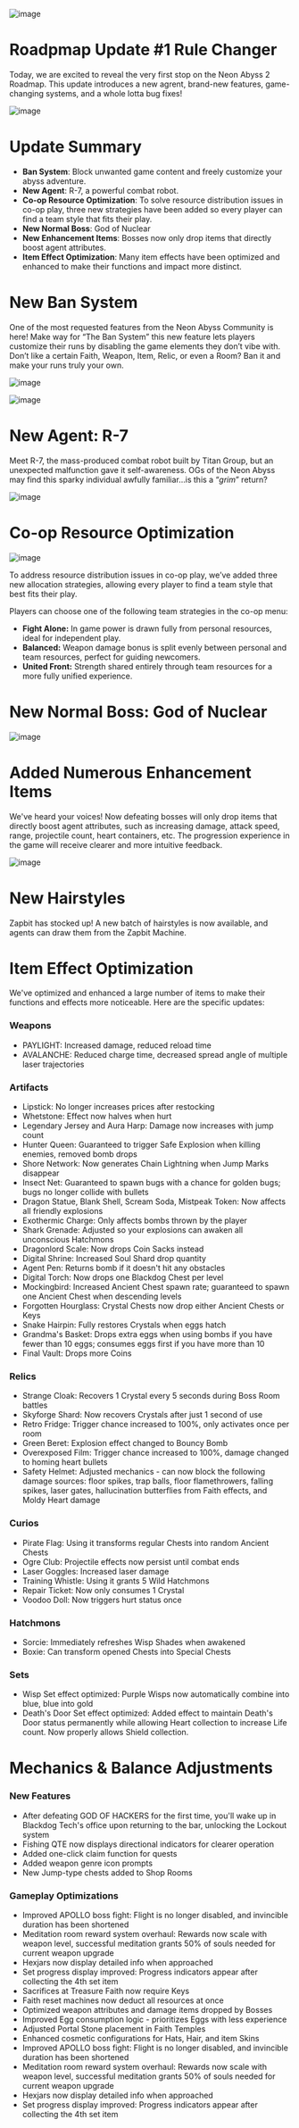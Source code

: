 ![image](https://raw.githubusercontent.com/VeewoGames/NA2Announcements/master/announcements/EA_9.18/20250928_204733_5945286587836645063.png)

# Roadpmap Update #1 Rule Changer

Today, we are excited to reveal the very first stop on the Neon Abyss 2 Roadmap. This update introduces a new agrent, brand-new features, game-changing systems, and a whole lotta bug fixes!

![image](https://raw.githubusercontent.com/VeewoGames/NA2Announcements/master/announcements/EA_9.18/20250928_204736_1823520470865949028.png)

# Update Summary

* **Ban System**: Block unwanted game content and freely customize your abyss adventure.
* **New Agent**: R-7, a powerful combat robot.
* **Co-op Resource Optimization**: To solve resource distribution issues in co-op play, three new strategies have been added so every player can find a team style that fits their play.
* **New Normal Boss**: God of Nuclear
* **New Enhancement Items**: Bosses now only drop items that directly boost agent attributes.
* **Item Effect Optimization**: Many item effects have been optimized and enhanced to make their functions and impact more distinct.
# **New Ban System**

One of the most requested features from the Neon Abyss Community is here! Make way for “The Ban System” this new feature lets players customize their runs by disabling the game elements they don’t vibe with. Don’t like a certain Faith, Weapon, Item, Relic, or even a Room? Ban it and make your runs truly your own.

![image](https://raw.githubusercontent.com/VeewoGames/NA2Announcements/master/announcements/EA_9.18/20250928_204740_232942068024384575.png)

![image](https://raw.githubusercontent.com/VeewoGames/NA2Announcements/master/announcements/EA_9.18/20250928_204743_5019583025873972276.png)

# **New Agent: R-7**

Meet R-7, the mass-produced combat robot built by Titan Group, but an unexpected malfunction gave it self-awareness. OGs of the Neon Abyss may find this sparky individual awfully familiar…is this a “*grim*” return?

![image](https://raw.githubusercontent.com/VeewoGames/NA2Announcements/master/announcements/EA_9.18/20250928_204746_6293187428976517190.png)

# Co-op Resource Optimization

![image](https://raw.githubusercontent.com/VeewoGames/NA2Announcements/master/announcements/EA_9.18/20250928_204749_5190103247868395070.png)

To address resource distribution issues in co-op play, we’ve added three new allocation strategies, allowing every player to find a team style that best fits their play.

Players can choose one of the following team strategies in the co-op menu:

* **Fight Alone:** In game power is drawn fully from personal resources, ideal for independent play.
* **Balanced:** Weapon damage bonus is split evenly between personal and team resources, perfect for guiding newcomers.
* **United Front:** Strength shared entirely through team resources for a more fully unified experience.
# New Normal Boss: God of Nuclear

![image](https://raw.githubusercontent.com/VeewoGames/NA2Announcements/master/announcements/EA_9.18/20250928_204752_4866701561976999902.png)

# Added Numerous Enhancement Items

We've heard your voices! Now defeating bosses will only drop items that directly boost agent attributes, such as increasing damage, attack speed, range, projectile count, heart containers, etc. The progression experience in the game will receive clearer and more intuitive feedback.

![image](https://raw.githubusercontent.com/VeewoGames/NA2Announcements/master/announcements/EA_9.18/20250928_204756_7162018028348618101.png)

# New Hairstyles

Zapbit has stocked up! A new batch of hairstyles is now available, and agents can draw them from the Zapbit Machine.

# Item Effect Optimization

We've optimized and enhanced a large number of items to make their functions and effects more noticeable. Here are the specific updates:

### Weapons

* PAYLIGHT: Increased damage, reduced reload time
* AVALANCHE: Reduced charge time, decreased spread angle of multiple laser trajectories
### Artifacts

* Lipstick: No longer increases prices after restocking
* Whetstone: Effect now halves when hurt
* Legendary Jersey and Aura Harp: Damage now increases with jump count
* Hunter Queen: Guaranteed to trigger Safe Explosion when killing enemies, removed bomb drops
* Shore Network: Now generates Chain Lightning when Jump Marks disappear
* Insect Net: Guaranteed to spawn bugs with a chance for golden bugs; bugs no longer collide with bullets
* Dragon Statue, Blank Shell, Scream Soda, Mistpeak Token: Now affects all friendly explosions
* Exothermic Charge: Only affects bombs thrown by the player
* Shark Grenade: Adjusted so your explosions can awaken all unconscious Hatchmons
* Dragonlord Scale: Now drops Coin Sacks instead
* Digital Shrine: Increased Soul Shard drop quantity
* Agent Pen: Returns bomb if it doesn't hit any obstacles
* Digital Torch: Now drops one Blackdog Chest per level
* Mockingbird: Increased Ancient Chest spawn rate; guaranteed to spawn one Ancient Chest when descending levels
* Forgotten Hourglass: Crystal Chests now drop either Ancient Chests or Keys
* Snake Hairpin: Fully restores Crystals when eggs hatch
* Grandma's Basket: Drops extra eggs when using bombs if you have fewer than 10 eggs; consumes eggs first if you have more than 10
* Final Vault: Drops more Coins
### Relics

* Strange Cloak: Recovers 1 Crystal every 5 seconds during Boss Room battles
* Skyforge Shard: Now recovers Crystals after just 1 second of use
* Retro Fridge: Trigger chance increased to 100%, only activates once per room
* Green Beret: Explosion effect changed to Bouncy Bomb
* Overexposed Film: Trigger chance increased to 100%, damage changed to homing heart bullets
* Safety Helmet: Adjusted mechanics - can now block the following damage sources: floor spikes, trap balls, floor flamethrowers, falling spikes, laser gates, hallucination butterflies from Faith effects, and Moldy Heart damage
### Curios

* Pirate Flag: Using it transforms regular Chests into random Ancient Chests
* Ogre Club: Projectile effects now persist until combat ends
* Laser Goggles: Increased laser damage
* Training Whistle: Using it grants 5 Wild Hatchmons
* Repair Ticket: Now only consumes 1 Crystal
* Voodoo Doll: Now triggers hurt status once
### Hatchmons

* Sorcie: Immediately refreshes Wisp Shades when awakened
* Boxie: Can transform opened Chests into Special Chests
### Sets

* Wisp Set effect optimized: Purple Wisps now automatically combine into blue, blue into gold
* Death's Door Set effect optimized: Added effect to maintain Death's Door status permanently while allowing Heart collection to increase Life count. Now properly allows Shield collection.
# Mechanics & Balance Adjustments

### New Features

* After defeating GOD OF HACKERS for the first time, you'll wake up in Blackdog Tech's office upon returning to the bar, unlocking the Lockout system
* Fishing QTE now displays directional indicators for clearer operation
* Added one-click claim function for quests
* Added weapon genre icon prompts
* New Jump-type chests added to Shop Rooms
### Gameplay Optimizations

* Improved APOLLO boss fight: Flight is no longer disabled, and invincible duration has been shortened
* Meditation room reward system overhaul: Rewards now scale with weapon level, successful meditation grants 50% of souls needed for current weapon upgrade
* Hexjars now display detailed info when approached
* Set progress display improved: Progress indicators appear after collecting the 4th set item
* Sacrifices at Treasure Faith now require Keys
* Faith reset machines now deduct all resources at once
* Optimized weapon attributes and damage items dropped by Bosses
* Improved Egg consumption logic - prioritizes Eggs with less experience
* Adjusted Portal Stone placement in Faith Temples
* Enhanced cosmetic configurations for Hats, Hair, and item Skins
* Improved APOLLO boss fight: Flight is no longer disabled, and invincible duration has been shortened
* Meditation room reward system overhaul: Rewards now scale with weapon level, successful meditation grants 50% of souls needed for current weapon upgrade
* Hexjars now display detailed info when approached
* Set progress display improved: Progress indicators appear after collecting the 4th set item
